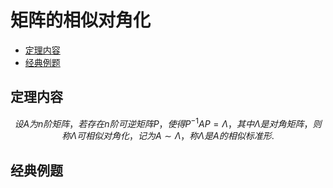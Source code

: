 # 矩阵的相似对角化

* [定理内容](#定理内容)
* [经典例题](#经典例题)

## 定理内容

$$
设 A 为 n 阶矩阵，若存在 n 阶可逆矩阵 P ，使得 {P ^ {-1}}AP  = \Lambda ，其中 \Lambda 是对角矩阵，则称 \Lambda 可相似对角化，记为 A \sim \Lambda ，称 \Lambda 是 A 的相似标准形.
$$

## 经典例题